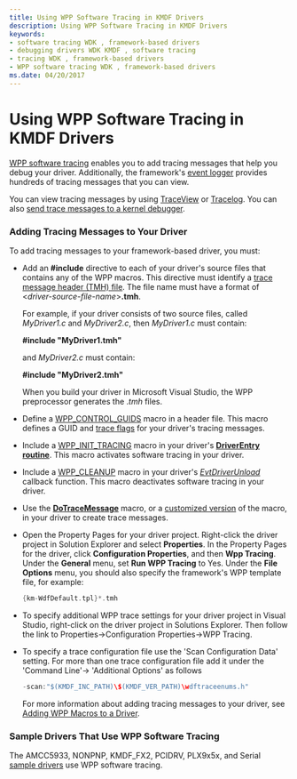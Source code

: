 ```yaml
---
title: Using WPP Software Tracing in KMDF Drivers
description: Using WPP Software Tracing in KMDF Drivers
keywords:
- software tracing WDK , framework-based drivers
- debugging drivers WDK KMDF , software tracing
- tracing WDK , framework-based drivers
- WPP software tracing WDK , framework-based drivers
ms.date: 04/20/2017
---
```


# Using WPP Software Tracing in KMDF Drivers


[WPP software tracing](../devtest/wpp-software-tracing.md) enables you to add tracing messages that help you debug your driver. Additionally, the framework's [event logger](using-the-framework-s-event-logger.md) provides hundreds of tracing messages that you can view.

You can view tracing messages by using [TraceView](../devtest/traceview.md) or [Tracelog](../devtest/tracelog.md). You can also [send trace messages to a kernel debugger](../devtest/how-do-i-send-trace-messages-to-a-kernel-debugger-.md).

### Adding Tracing Messages to Your Driver

To add tracing messages to your framework-based driver, you must:

- Add an **\#include** directive to each of your driver's source files that contains any of the WPP macros. This directive must identify a [trace message header (TMH) file](../devtest/trace-message-header-file.md). The file name must have a format of &lt;*driver-source-file-name*&gt;**.tmh**.

  For example, if your driver consists of two source files, called *MyDriver1.c* and *MyDriver2.c*, then *MyDriver1.c* must contain:

  **\#include "MyDriver1.tmh"**

  and *MyDriver2.c* must contain:

  **\#include "MyDriver2.tmh"**

  When you build your driver in Microsoft Visual Studio, the WPP preprocessor generates the .*tmh* files.

- Define a [WPP\_CONTROL\_GUIDS](/previous-versions/windows/hardware/previsioning-framework/ff556186(v=vs.85)) macro in a header file. This macro defines a GUID and [trace flags](../devtest/trace-flags.md) for your driver's tracing messages.

- Include a [WPP\_INIT\_TRACING](/previous-versions/windows/hardware/previsioning-framework/ff556191(v=vs.85)) macro in your driver's [**DriverEntry routine**](./driverentry-for-kmdf-drivers.md). This macro activates software tracing in your driver.

- Include a [WPP\_CLEANUP](/previous-versions/windows/hardware/previsioning-framework/ff556179(v=vs.85)) macro in your driver's [*EvtDriverUnload*](/windows-hardware/drivers/ddi/wdfdriver/nc-wdfdriver-evt_wdf_driver_unload) callback function. This macro deactivates software tracing in your driver.

- Use the [**DoTraceMessage**](/previous-versions/windows/hardware/previsioning-framework/ff544918(v=vs.85)) macro, or a [customized version](../devtest/can-i-customize-dotracemessage-.md) of the macro, in your driver to create trace messages.

- Open the Property Pages for your driver project. Right-click the driver project in Solution Explorer and select **Properties**. In the Property Pages for the driver, click **Configuration Properties**, and then **Wpp Tracing**. Under the **General** menu, set **Run WPP Tracing** to Yes. Under the **File Options** menu, you should also specify the framework's WPP template file, for example:

  ```cpp
  {km-WdfDefault.tpl}*.tmh
  ```
    
- To specify additional WPP trace settings for your driver project in Visual Studio, right-click on the driver project in Solutions Explorer. Then follow the link to Properties->Configuration Properties->WPP Tracing. 

- To specify a trace configuration file use the 'Scan Configuration Data' setting. For more than one trace configuration file add it under the 'Command Line'-> 'Additional Options' as follows
  ```cpp
  -scan:"$(KMDF_INC_PATH)\$(KMDF_VER_PATH)\wdftraceenums.h"
  ```
  For more information about adding tracing messages to your driver, see [Adding WPP Macros to a Driver](../devtest/adding-wpp-macros-to-a-trace-provider.md).

### Sample Drivers That Use WPP Software Tracing

The AMCC5933, NONPNP, KMDF\_FX2, PCIDRV, PLX9x5x, and Serial [sample drivers](sample-kmdf-drivers.md) use WPP software tracing.

 

